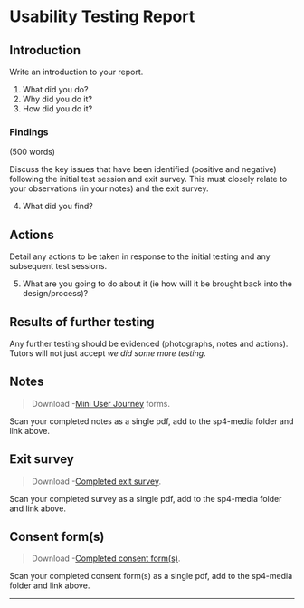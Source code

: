 # Usability Testing Report

## Introduction

Write an introduction to your report. 

1. What did you do?
2. Why did you do it?
3. How did you do it?


### Findings

(500 words)

Discuss the key issues that have been identified (positive and negative) following the initial test session and exit survey. This must closely relate to your observations (in your notes) and the exit survey.

4. What did you find?

## Actions

Detail any  actions to be taken in response to the initial testing and any subsequent test sessions.

5. What are you going to do about it (ie how will it be brought back into the design/process)?

## Results of further testing

Any further testing should be evidenced (photographs, notes and actions). Tutors will not just accept *we did some more testing*.

## Notes

> Download -[Mini User Journey](sp4-media/mini-user-journey.pdf) forms.

Scan your completed notes as a single pdf, add to the sp4-media folder and link above.

## Exit survey

> Download -[Completed exit survey](sp4-media/exit-survey.pdf).

Scan your completed survey as a single pdf, add to the sp4-media folder and link above.

## Consent form(s)

> Download -[Completed consent form(s)](sp4-media/exit-survey.pdf).

Scan your completed consent form(s) as a single pdf, add to the sp4-media folder and link above.

---

